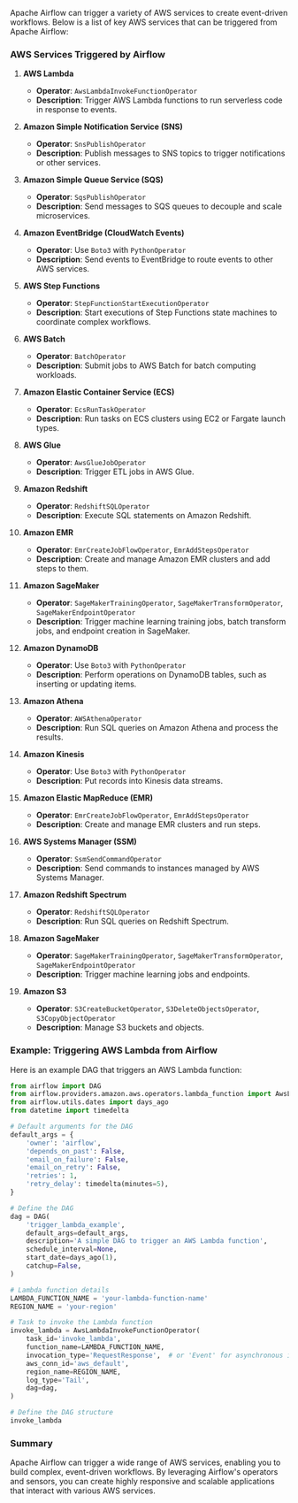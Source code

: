 Apache Airflow can trigger a variety of AWS services to create event-driven workflows. Below is a list of key AWS services that can be triggered from Apache Airflow:

### AWS Services Triggered by Airflow

1. **AWS Lambda**
   - **Operator**: `AwsLambdaInvokeFunctionOperator`
   - **Description**: Trigger AWS Lambda functions to run serverless code in response to events.

2. **Amazon Simple Notification Service (SNS)**
   - **Operator**: `SnsPublishOperator`
   - **Description**: Publish messages to SNS topics to trigger notifications or other services.

3. **Amazon Simple Queue Service (SQS)**
   - **Operator**: `SqsPublishOperator`
   - **Description**: Send messages to SQS queues to decouple and scale microservices.

4. **Amazon EventBridge (CloudWatch Events)**
   - **Operator**: Use `Boto3` with `PythonOperator`
   - **Description**: Send events to EventBridge to route events to other AWS services.

5. **AWS Step Functions**
   - **Operator**: `StepFunctionStartExecutionOperator`
   - **Description**: Start executions of Step Functions state machines to coordinate complex workflows.

6. **AWS Batch**
   - **Operator**: `BatchOperator`
   - **Description**: Submit jobs to AWS Batch for batch computing workloads.

7. **Amazon Elastic Container Service (ECS)**
   - **Operator**: `EcsRunTaskOperator`
   - **Description**: Run tasks on ECS clusters using EC2 or Fargate launch types.

8. **AWS Glue**
   - **Operator**: `AwsGlueJobOperator`
   - **Description**: Trigger ETL jobs in AWS Glue.

9. **Amazon Redshift**
   - **Operator**: `RedshiftSQLOperator`
   - **Description**: Execute SQL statements on Amazon Redshift.

10. **Amazon EMR**
    - **Operator**: `EmrCreateJobFlowOperator`, `EmrAddStepsOperator`
    - **Description**: Create and manage Amazon EMR clusters and add steps to them.

11. **Amazon SageMaker**
    - **Operator**: `SageMakerTrainingOperator`, `SageMakerTransformOperator`, `SageMakerEndpointOperator`
    - **Description**: Trigger machine learning training jobs, batch transform jobs, and endpoint creation in SageMaker.

12. **Amazon DynamoDB**
    - **Operator**: Use `Boto3` with `PythonOperator`
    - **Description**: Perform operations on DynamoDB tables, such as inserting or updating items.

13. **Amazon Athena**
    - **Operator**: `AWSAthenaOperator`
    - **Description**: Run SQL queries on Amazon Athena and process the results.

14. **Amazon Kinesis**
    - **Operator**: Use `Boto3` with `PythonOperator`
    - **Description**: Put records into Kinesis data streams.

15. **Amazon Elastic MapReduce (EMR)**
    - **Operator**: `EmrCreateJobFlowOperator`, `EmrAddStepsOperator`
    - **Description**: Create and manage EMR clusters and run steps.

16. **AWS Systems Manager (SSM)**
    - **Operator**: `SsmSendCommandOperator`
    - **Description**: Send commands to instances managed by AWS Systems Manager.

17. **Amazon Redshift Spectrum**
    - **Operator**: `RedshiftSQLOperator`
    - **Description**: Run SQL queries on Redshift Spectrum.

18. **Amazon SageMaker**
    - **Operator**: `SageMakerTrainingOperator`, `SageMakerTransformOperator`, `SageMakerEndpointOperator`
    - **Description**: Trigger machine learning jobs and endpoints.

19. **Amazon S3**
    - **Operator**: `S3CreateBucketOperator`, `S3DeleteObjectsOperator`, `S3CopyObjectOperator`
    - **Description**: Manage S3 buckets and objects.

### Example: Triggering AWS Lambda from Airflow

Here is an example DAG that triggers an AWS Lambda function:

```python
from airflow import DAG
from airflow.providers.amazon.aws.operators.lambda_function import AwsLambdaInvokeFunctionOperator
from airflow.utils.dates import days_ago
from datetime import timedelta

# Default arguments for the DAG
default_args = {
    'owner': 'airflow',
    'depends_on_past': False,
    'email_on_failure': False,
    'email_on_retry': False,
    'retries': 1,
    'retry_delay': timedelta(minutes=5),
}

# Define the DAG
dag = DAG(
    'trigger_lambda_example',
    default_args=default_args,
    description='A simple DAG to trigger an AWS Lambda function',
    schedule_interval=None,
    start_date=days_ago(1),
    catchup=False,
)

# Lambda function details
LAMBDA_FUNCTION_NAME = 'your-lambda-function-name'
REGION_NAME = 'your-region'

# Task to invoke the Lambda function
invoke_lambda = AwsLambdaInvokeFunctionOperator(
    task_id='invoke_lambda',
    function_name=LAMBDA_FUNCTION_NAME,
    invocation_type='RequestResponse',  # or 'Event' for asynchronous invocation
    aws_conn_id='aws_default',
    region_name=REGION_NAME,
    log_type='Tail',
    dag=dag,
)

# Define the DAG structure
invoke_lambda
```

### Summary

Apache Airflow can trigger a wide range of AWS services, enabling you to build complex, event-driven workflows. By leveraging Airflow's operators and sensors, you can create highly responsive and scalable applications that interact with various AWS services.